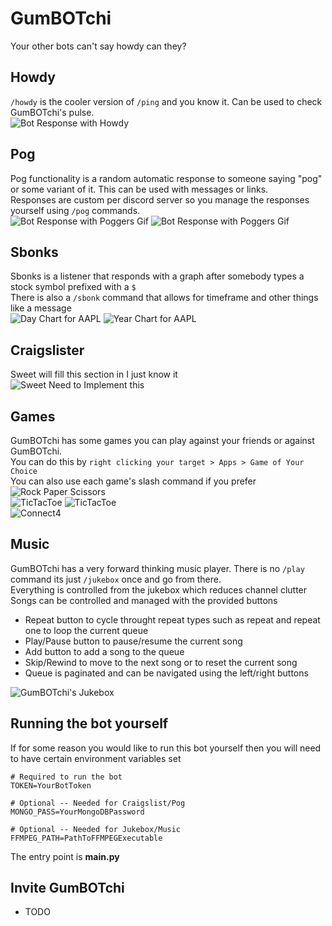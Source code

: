 # GumBOTchi

Your other bots can't say howdy can they?

## Howdy
`/howdy` is the cooler version of `/ping` and you know it. Can be used to check GumBOTchi's pulse.  
![Bot Response with Howdy](res/img/showcase/howdyshowcase.png)  

## Pog  
Pog functionality is a random automatic response to someone saying "pog" or some variant of it. This can be used with messages or links.  
Responses are custom per discord server so you manage the responses yourself using `/pog` commands.  
![Bot Response with Poggers Gif](res/img/showcase/pogshowcase.png)
![Bot Response with Poggers Gif](res/img/showcase/pogshowcase2.png)  

## Sbonks  
Sbonks is a listener that responds with a graph after somebody types a stock symbol prefixed with a `$`  
There is also a `/sbonk` command that allows for timeframe and other things like a message   
![Day Chart for AAPL](res/img/showcase/sbonksimplicit.png)
![Year Chart for AAPL](res/img/showcase/sbonkstimeframe.png)  

## Craigslister  
Sweet will fill this section in I just know it  
![Sweet Need to Implement this](res/img/showcase/craigslist.png)  

## Games  
GumBOTchi has some games you can play against your friends or against GumBOTchi.  
You can do this by `right clicking your target > Apps > Game of Your Choice`  
You can also use each game's slash command if you prefer  
![Rock Paper Scissors](res/img/showcase/rpsshowcase.png)  
![TicTacToe](res/img/showcase/tttinprogress.png) 
![TicTacToe](res/img/showcase/tttfinished.png)  
![Connect4](res/img/showcase/connect4showcase.png)  

## Music
GumBOTchi has a very forward thinking music player. There is no `/play` command its just `/jukebox` once and go from there.  
Everything is controlled from the jukebox which reduces channel clutter  
Songs can be controlled and managed with the provided buttons  
 - Repeat button to cycle throught repeat types such as repeat and repeat one to loop the current queue
 - Play/Pause button to pause/resume the current song
 - Add button to add a song to the queue
 - Skip/Rewind to move to the next song or to reset the current song
 - Queue is paginated and can be navigated using the left/right buttons  

![GumBOTchi's Jukebox](res/img/showcase/jukeboxshowcase.png) 

## Running the bot yourself
If for some reason you would like to run this bot yourself then you will need to have certain environment variables set  
```env
# Required to run the bot
TOKEN=YourBotToken

# Optional -- Needed for Craigslist/Pog
MONGO_PASS=YourMongoDBPassword

# Optional -- Needed for Jukebox/Music
FFMPEG_PATH=PathToFFMPEGExecutable
```
The entry point is **main.py**


## Invite GumBOTchi

 - TODO
